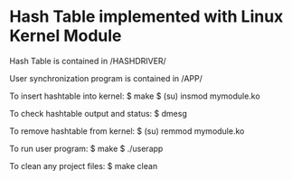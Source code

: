 # Hash Table implemented with Linux Kernel Module


Hash Table is contained in /HASHDRIVER/

User synchronization program is contained in /APP/

To insert hashtable into kernel:
    $ make
    $ (su) insmod mymodule.ko

To check hashtable output and status:
	$ dmesg

To remove hashtable from kernel:
	$ (su) remmod mymodule.ko

To run user program:
	$ make
	$ ./userapp

To clean any project files:
	$ make clean
